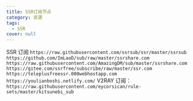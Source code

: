 ```yaml
---
title: SSR订阅节点
category: 资源
tags:
  - SSR
cover: null
---
```


SSR 订阅
`https://raw.githubusercontent.com/ssrsub/ssr/master/ssrsub`
`https://github.com/ImLaoD/sub/raw/master/ssrshare.com`
`https://raw.githubusercontent.com/AmazingDM/sub/master/ssrshare.com`
`https://gitee.com/ssrfree/subscribe/raw/master/ssr.com`
`https://teleplusfreessr.000webhostapp.com`
`https://youlianboshi.netlify.com/`
V2RAY 订阅：
`https://raw.githubusercontent.com/eycorsican/rule-sets/master/kitsunebi_sub`
